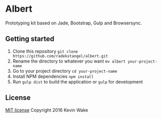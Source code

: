 # Albert

Prototyping kit based on Jade, Bootstrap, Gulp and Browsersync.

## Getting started

1. Clone this repository `git clone https://github.com/radekstangel/albert.git`
2. Rename the directory to whatever you want `mv albert your-project-name`
3. Go to your project directory `cd your-project-name`
4. Install NPM dependencies `npm install`
5. Run `gulp dist` to build the application or `gulp` for development

## License

[MIT license](http://opensource.org/licenses/MIT)
Copyright 2016 Kevin Wake
